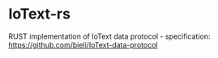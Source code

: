 # IoText-rs
RUST implementation of IoText data protocol - specification: https://github.com/bieli/IoText-data-protocol

